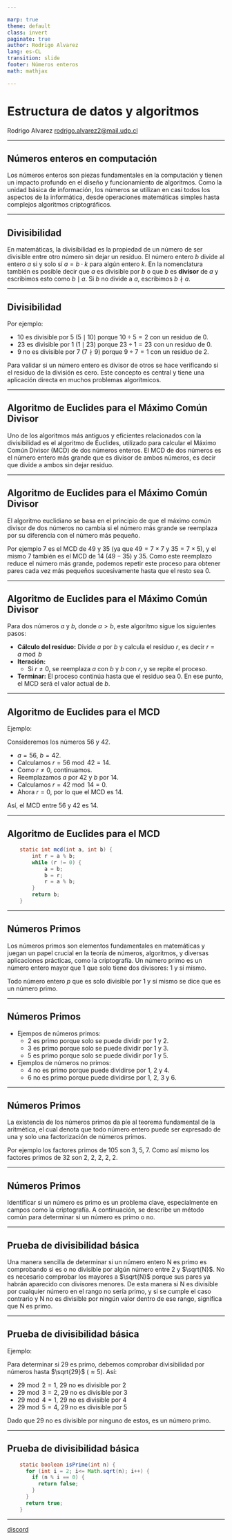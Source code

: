 ```yaml
---

marp: true
theme: default
class: invert
paginate: true
author: Rodrigo Alvarez
lang: es-CL
transition: slide
footer: Números enteros
math: mathjax

---
```


# Estructura de datos y algoritmos

Rodrigo Alvarez
rodrigo.alvarez2@mail.udp.cl

---

## Números enteros en computación

Los números enteros son piezas fundamentales en la computación y tienen un impacto profundo en el diseño y funcionamiento de algoritmos. Como la unidad básica de información, los números se utilizan en casi todos los aspectos de la informática, desde operaciones matemáticas simples hasta complejos algoritmos criptográficos.

---

## Divisibilidad

En matemáticas, la divisibilidad es la propiedad de un número de ser divisible entre otro número sin dejar un residuo. El número entero $b$ divide al entero $a$ si y solo sí $a=b \cdot k$ para algún entero $k$. En la nomenclatura también es posible decir que $a$ es divisible por $b$ o que $b$ es **divisor** de $a$ y escribimos esto como $b\mid a$. Si $b$ no divide a $a$, escribimos $b\nmid a$. 


---

## Divisibilidad

Por ejemplo:
- 10 es divisible por 5 ($5\mid 10$) porque $10 \div 5 = 2$ con un residuo de $0$.
- 23 es divisible por 1 ($1\mid 23$) porque $23 \div 1 = 23$ con un residuo de $0$.
- 9 no es divisible por 7 ($7\nmid 9$) porque $9\div 7 = 1$ con un residuo de $2$.

Para validar si un número entero es divisor de otros se hace verificando si el residuo de la división es cero.
Este concepto es central y tiene una aplicación directa en muchos problemas algorítmicos.

---

## Algoritmo de Euclides para el Máximo Común Divisor

Uno de los algoritmos más antiguos y eficientes relacionados con la divisibilidad es el algoritmo de Euclides, utilizado para calcular el Máximo Común Divisor (MCD) de dos números enteros. El MCD de dos números es el número entero más grande que es divisor de ambos números, es decir que divide a ambos sin dejar residuo.

---

## Algoritmo de Euclides para el Máximo Común Divisor

El algoritmo euclidiano se basa en el principio de que el máximo común divisor de dos números no cambia si el número más grande se reemplaza por su diferencia con el número más pequeño.

Por ejemplo $7$ es el MCD de $49$ y $35$ (ya que $49 = 7 \times 7$ y $35 = 7 \times 5$), y el mismo $7$ también es el MCD de $14$ ($49-35$) y $35$. Como este reemplazo reduce el número más grande, podemos repetir este proceso para obtener pares cada vez más pequeños sucesivamente hasta que el resto sea $0$.

---


## Algoritmo de Euclides para el Máximo Común Divisor

Para dos números $a$ y $b$, donde $a > b$, este algoritmo sigue los siguientes pasos:

  - **Cálculo del residuo:** Divide $a$ por $b$ y calcula el residuo $r$, es decir $r = a \bmod b$
  - **Iteración:**
    - Si $r \neq 0$, se reemplaza $a$ con $b$ y $b$ con $r$, y se repite el proceso. 
  - **Terminar:** El proceso continúa hasta que el residuo sea $0$. En ese punto, el MCD será el valor actual de $b$.


---

## Algoritmo de Euclides para el MCD

Ejemplo:

Consideremos los números 56 y 42.

- $a=56$, $b=42$.
- Calculamos $r = 56 \bmod 42 = 14$.
- Como $r \neq 0$, continuamos.
- Reemplazamos $a$ por $42$ y $b$ por $14$.
- Calculamos $r = 42 \bmod 14 = 0$.
- Ahora $r=0$, por lo que el MCD es $14$.

Así, el MCD entre $56$ y $42$ es $14$.

---

## Algoritmo de Euclides para el MCD


```java
    static int mcd(int a, int b) {
        int r = a % b;
        while (r != 0) {
            a = b;
            b = r;
            r = a % b;
        }
        return b;
    }
```

---

## Números Primos

Los números primos son elementos fundamentales en matemáticas y juegan un papel crucial en la teoría de números, algoritmos, y diversas aplicaciones prácticas, como la criptografía. Un número primo es un número entero mayor que 1 que solo tiene dos divisores: 1 y sí mismo.

Todo número entero $p$ que es solo divisible por 1 y sí mismo se dice que es un número primo. 

---

## Números Primos

- Ejempos de números primos:
    - 2 es primo porque solo se puede dividir por 1 y 2.
    - 3 es primo porque solo se puede dividir por 1 y 3.
    - 5 es primo porque solo se puede dividir por 1 y 5.
- Ejemplos de números no primos: 
    - 4 no es primo porque puede dividirse por 1, 2 y 4.
    - 6 no es primo porque puede dividirse por 1, 2, 3 y 6.

---

## Números Primos

La existencia de los números primos da píe al teorema fundamental de la aritmética, el cual denota que todo número entero puede ser expresado de una y solo una factorización de números primos.

Por ejemplo los factores primos de 105 son 3, 5, 7. Como así mismo los factores primos de 32 son 2, 2, 2, 2, 2.


---

## Números Primos

Identificar si un número es primo es un problema clave, especialmente en campos como la criptografía. A continuación, se describe un método común para determinar si un número es primo o no.

---

## Prueba de divisibilidad básica

Una manera sencilla de determinar si un número entero N es primo es comprobando si es o no divisible por algún número entre 2 y $\sqrt{N}$. No es necesario comprobar los mayores a $\sqrt{N}$ porque sus pares ya habrán aparecido con divisores menores.
De esta manera si N es divisible por cualquier número en el rango no sería primo, y si se cumple el caso contrario y N no es divisible por ningún valor dentro de ese rango, significa que N es primo.


---

## Prueba de divisibilidad básica

Ejemplo:

Para determinar si 29 es primo, debemos comprobar divisibilidad por números hasta $\sqrt{29}$ ($\approx 5$). Así:

- $29 \bmod 2 = 1$, 29 no es divisible por 2
- $29 \bmod 3 = 2$, 29 no es divisible por 3
- $29 \bmod 4 = 1$, 29 no es divisible por 4
- $29 \bmod 5 = 4$, 29 no es divisible por 5

Dado que 29 no es divisible por ninguno de estos, es un número primo.

---

## Prueba de divisibilidad básica

```java
    static boolean isPrime(int n) {
      for (int i = 2; i<= Math.sqrt(n); i++) {
        if (n % i == 0) {
          return false;
        }
      }
      return true;
    }
```

---

[discord](https://discord.gg/JrSdHMzW)


